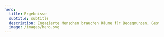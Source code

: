 ```yaml
---
hero:
  title: Ergebnisse
  subtitle: subtitle
  description: Engagierte Menschen brauchen Räume für Begegnungen, Gestaltung, für Inspiration, Kooperation und Vernetzung – analog und digital. Dann können sie die Welt bewegen und für einen funktionierenden gesellschaftlichen Zusammenhalt sorgen.
  image: /images/hero.svg
---
```

<ProgressPage />
